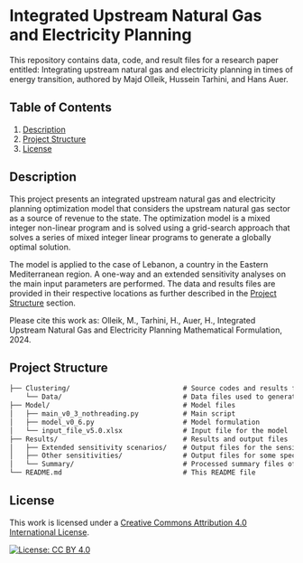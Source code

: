 
# Integrated Upstream Natural Gas and Electricity Planning 

This repository contains data, code, and result files for a research paper entitled: Integrating upstream natural gas and electricity planning in times of energy transition, authored by Majd Olleik, Hussein Tarhini, and Hans Auer.

## Table of Contents
1. [Description](#description)
2. [Project Structure](#project-structure)
3. [License](#license)

## Description

This project presents an integrated upstream natural gas and electricity planning optimization model that considers the upstream natural gas sector as a source of revenue to the state. The optimization model is a mixed integer non-linear program and is solved using a grid-search approach that solves a series of mixed integer linear programs to generate a globally optimal solution.

The model is applied to the case of Lebanon, a country in the Eastern Mediterranean region. A one-way and an extended sensitivity analyses on the main input parameters are performed. The data and results files are provided in their respective locations as further described in the [Project Structure](#project-structure) section.

<!--**Reference**: [Integrating upstream natural gas and electricity planning in times of energy transition](#)-->

Please cite this work as: Olleik, M., Tarhini, H., Auer, H., Integrated Upstream Natural Gas and Electricity Planning Mathematical Formulation, 2024.

## Project Structure
```markdown
├── Clustering/                            # Source codes and results for the generation of representative days
    └── Data/                              # Data files used to generate the representative days       
├── Model/                                 # Model files
│   ├── main_v0_3_nothreading.py           # Main script
│   ├── model_v0_6.py                      # Model formulation
│   └── input_file_v5.0.xlsx               # Input file for the model
├── Results/                               # Results and output files
│   ├── Extended sensitivity scenarios/    # Output files for the sensitivity scenarios
│   ├── Other sensitivities/               # Output files for some special sensitivities
│   └── Summary/                           # Processed summary files of the results
└── README.md                              # This README file
```
## License
This work is licensed under a [Creative Commons Attribution 4.0 International License](https://creativecommons.org/licenses/by/4.0/).

[![License: CC BY 4.0](https://img.shields.io/badge/License-CC%20BY%204.0-lightgrey.svg)](https://creativecommons.org/licenses/by/4.0/)


